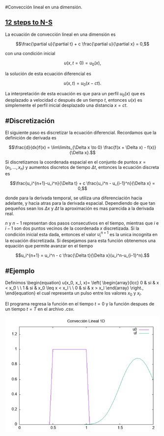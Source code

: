 #Convección lineal en una dimensión.

[12 steps to N-S](https://www.theoj.org/jose-papers/jose.00021/10.21105.jose.00021.pdf)
-------------------------


La ecuación de convección lineal en una dimensión es

$$\frac{\partial u}{\partial t} + c \frac{\partial u}{\partial x} = 0,$$

con una condición inicial

$$u(x, t=0) = u_{0}(x),$$

la solución de esta ecuación diferencial es

$$u(x,t) = u_{0}(x-ct).$$

La interpretación de esta ecuación es que para un perfil $u_{0}(x)$ que es desplazado a velocidad $c$ después de un tiempo $t$, entonces $u(x)$ es simplemente el perfil inicial desplazado una distancia $x = ct$. 

#Discretización
-------------------------
El siguiente paso es discretizar la ecuación diferencial. 
Recordamos que la definición de derivada es

$$\frac{d}{dx}f(x) = \lim\limits_{\Delta x \to 0} \frac{f(x + \Delta x) - f(x)}{\Delta x}.$$

Si discretizamos la coordenada espacial en el conjunto de puntos  $x = (x_1, \dots , x_n)$ y aumentos discretos de tiempo $\Delta t$, entonces la ecuación discreta es

$$\frac{u_i^{n+1}-u_i^n}{\Delta t} + c \frac{u_i^n - u_{i-1}^n}{\Delta x} = 0,$$

donde para la derivada temporal, se utiliza una diferenciación hacia adelante, y hacia atras para la derivada espacial. Dependiendo de que tan pequeños sean los $\Delta x$ y $\Delta t$ la aproximación es mas parecida a la derivada real.

$n$ y $n-1$ representan dos pasos consecutivos en el tiempo, mientras que $i$ e $i-1$ son dos puntos vecinos de la coordenada $x$ discretizada. Si la condición inicial esta dada, entonces el valor $u_i^{n+1}$ es la unica incognita en la ecuación discretizada. Si despejamos para esta función obtenemos una equación que permite avanzar en el tiempo

$$u_i^{n+1} = u_i^n - c \frac{\Delta t}{\Delta x}(u_i^n-u_{i-1}^n).$$

#Ejemplo
-------------------------
Definimos
\begin{equation}
u(x_0, x_l, x)= \left\{ \begin{array}{lcc}
             0 &   si  & x < x_0 \\
             \\ 1 &  si & x_0 \leq x < x_l \\
             \\ 0 &  si  & x > x_l 
             \end{array}
   \right.,
\end{equation}
el cual representa un pulso entre los valores $x_0$ y $x_l$.

El programa regresa la función en el tiempo $t=0$ y la función despues de un tiempo $t=T$ en el archivo .csv.

![Gráfica](grafica.png)